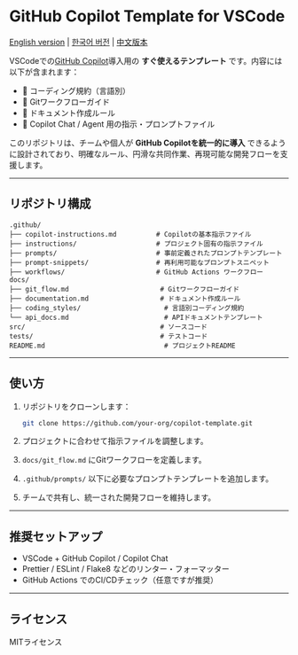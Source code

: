# GitHub Copilot Template for VSCode

[English version](./README.md) | [한국어 버전](./README.kr.md) | [中文版本](./README.zh.md)

VSCodeでの[GitHub Copilot](https://docs.github.com/copilot)導入用の **すぐ使えるテンプレート** です。内容には以下が含まれます：

* 📐 コーディング規約（言語別）
* 🌱 Gitワークフローガイド
* 📄 ドキュメント作成ルール
* 🤖 Copilot Chat / Agent 用の指示・プロンプトファイル

このリポジトリは、チームや個人が **GitHub Copilotを統一的に導入** できるように設計されており、明確なルール、円滑な共同作業、再現可能な開発フローを支援します。

---

## リポジトリ構成

```
.github/
├── copilot-instructions.md          # Copilotの基本指示ファイル
├── instructions/                    # プロジェクト固有の指示ファイル
├── prompts/                         # 事前定義されたプロンプトテンプレート
├── prompt-snippets/                 # 再利用可能なプロンプトスニペット
├── workflows/                       # GitHub Actions ワークフロー
docs/
├── git_flow.md                       # Gitワークフローガイド
├── documentation.md                  # ドキュメント作成ルール
├── coding_styles/                     # 言語別コーディング規約
└── api_docs.md                        # APIドキュメントテンプレート
src/                                  # ソースコード
tests/                                # テストコード
README.md                              # プロジェクトREADME
```

---

## 使い方

1. リポジトリをクローンします：

   ```bash
   git clone https://github.com/your-org/copilot-template.git
   ```
2. プロジェクトに合わせて指示ファイルを調整します。
3. `docs/git_flow.md` にGitワークフローを定義します。
4. `.github/prompts/` 以下に必要なプロンプトテンプレートを追加します。
5. チームで共有し、統一された開発フローを維持します。

---

## 推奨セットアップ

* VSCode + GitHub Copilot / Copilot Chat
* Prettier / ESLint / Flake8 などのリンター・フォーマッター
* GitHub Actions でのCI/CDチェック（任意ですが推奨）

---

## ライセンス

MITライセンス
